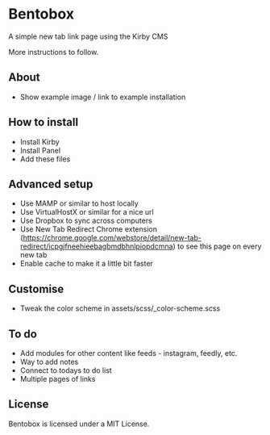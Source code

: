 # Bentobox
A simple new tab link page using the Kirby CMS

More instructions to follow.

## About
- Show example image / link to example installation

## How to install
- Install Kirby
- Install Panel
- Add these files

## Advanced setup
- Use MAMP or similar to host locally
- Use VirtualHostX or similar for a nice url
- Use Dropbox to sync across computers
- Use New Tab Redirect Chrome extension (https://chrome.google.com/webstore/detail/new-tab-redirect/icpgjfneehieebagbmdbhnlpiopdcmna) to see this page on every new tab
- Enable cache to make it a little bit faster

## Customise
- Tweak the color scheme in assets/scss/\_color-scheme.scss

## To do
- Add modules for other content like feeds - instagram, feedly, etc.
- Way to add notes
- Connect to todays to do list
- Multiple pages of links

## License
Bentobox is licensed under a MIT License.
